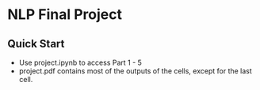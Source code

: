 # NLP Final Project 

## Quick Start

- Use project.ipynb to access Part 1 - 5
- project.pdf contains most of the outputs of the cells, except for the last cell. 
